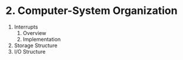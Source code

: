 # 2. Computer-System Organization

1. Interrupts
   1. Overview
   2. Implementation
2. Storage Structure
3. I/O Structure
